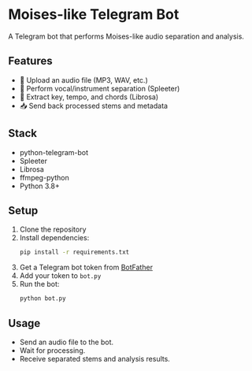 # Moises-like Telegram Bot

A Telegram bot that performs Moises-like audio separation and analysis.

## Features
- 🎵 Upload an audio file (MP3, WAV, etc.)
- 🧠 Perform vocal/instrument separation (Spleeter)
- 🎼 Extract key, tempo, and chords (Librosa)
- 📥 Send back processed stems and metadata

## Stack
- python-telegram-bot
- Spleeter
- Librosa
- ffmpeg-python
- Python 3.8+

## Setup
1. Clone the repository
2. Install dependencies:
   ```bash
   pip install -r requirements.txt
   ```
3. Get a Telegram bot token from [BotFather](https://t.me/botfather)
4. Add your token to `bot.py`
5. Run the bot:
   ```bash
   python bot.py
   ```

## Usage
- Send an audio file to the bot.
- Wait for processing.
- Receive separated stems and analysis results. 